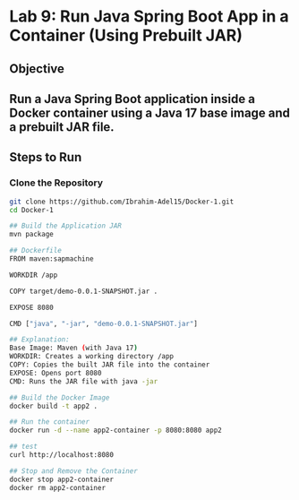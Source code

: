 #  Lab 9: Run Java Spring Boot App in a Container (Using Prebuilt JAR)

##  Objective
Run a Java Spring Boot application inside a Docker container using a **Java 17 base image** and a **prebuilt JAR file**.
---

##  Steps to Run

###  Clone the Repository
```bash
git clone https://github.com/Ibrahim-Adel15/Docker-1.git
cd Docker-1

## Build the Application JAR 
mvn package

## Dockerfile
FROM maven:sapmachine

WORKDIR /app

COPY target/demo-0.0.1-SNAPSHOT.jar .

EXPOSE 8080

CMD ["java", "-jar", "demo-0.0.1-SNAPSHOT.jar"]

## Explanation: 
Base Image: Maven (with Java 17)
WORKDIR: Creates a working directory /app
COPY: Copies the built JAR file into the container
EXPOSE: Opens port 8080
CMD: Runs the JAR file with java -jar

## Build the Docker Image
docker build -t app2 .

## Run the container
docker run -d --name app2-container -p 8080:8080 app2

## test
curl http://localhost:8080

## Stop and Remove the Container
docker stop app2-container
docker rm app2-container

